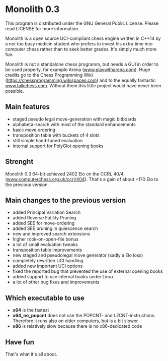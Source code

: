 # Monolith 0.3

This program is distributed under the GNU General Public License.
Please read LICENSE for more information.

Monolith is a open source UCI-compliant chess engine written in C++14 by a not too busy medicin student who prefers to invest his extra time into computer chess rather than to seek better grades.
It's simply much more fun.

Monolith is not a standalone chess programm, but needs a GUI in order to be used properly, for example Arena (www.playwitharena.com).
Huge credits go to the Chess Programming Wiki (https://chessprogramming.wikispaces.com) and to the equally fantastic www.talkchess.com.
Without them this little project would have never been possible.


## Main features
- staged pseudo legal move-generation with magic bitboards
- alphabeta-search with most of the standard enhancements
- basic move ordering
- transposition table with buckets of 4 slots
- still simple hand-tuned evaluation
- internal support for PolyGlot opening books


## Strenght
Monolith 0.3 64-bit achieved 2402 Elo on the CCRL 40/4 (www.computerchess.org.uk/ccrl/404).
That's a gain of about +170 Elo to the previous version.


## Main changes to the previous version
- added Principal Variation Search
- added Reverse Futility Pruning
- added SEE for move-ordering
- added SEE pruning in quiescence search
- new and improved search extensions
- higher rook-on-open-file bonus
- a lot of small evaluation tweaks
- transposition table improvements
- new staged and pseudolegal move generator (sadly a Elo loss)
- completely rewritten UCI handling
- added new important UCI options
- fixed the reported bug that prevented the use of external opening books
- added support to use internal books under Linux
- a lot of other bug fixes and improvements


## Which executable to use
- **x64** is the fastest
- **x64_no_popcnt** does not use the POPCNT- and LZCNT-instructions. Therefore it runs also on older computers, but is a bit slower
- **x86** is relatively slow because there is no x86-dedicated code


## Have fun
That's what it's all about.
